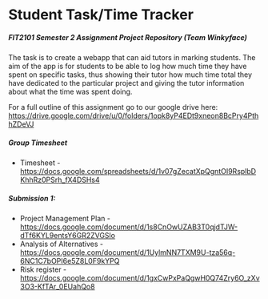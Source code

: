 # Student Task/Time Tracker

##### FIT2101 Semester 2 Assignment Project Repository (Team Winkyface)

The task is to create a webapp that can aid tutors in marking students. The aim
of the app is for students to be able to log how much time they have spent on
specific tasks, thus showing their tutor how much time total they have dedicated
to the particular project and giving the tutor information about what the time
was spent doing.

For a full outline of this assignment go to our google drive here:
https://drive.google.com/drive/u/0/folders/1opk8yP4EDt9xneon8BcPry4PthhZDeVJ

##### Group Timesheet
* Timesheet - https://docs.google.com/spreadsheets/d/1v07gZecatXpQgntOI9RsplbDKhhRz0PSrh_fX4DSHs4

##### Submission 1:
* Project Management Plan - https://docs.google.com/document/d/1s8CnOwUZAB3T0qjdTJW-dTf6KYL9entsY6GR2ZVGSlo
* Analysis of Alternatives - https://docs.google.com/document/d/1UylmNN7TXM9U-tza56q-6NC1C7bOPI6e5Z8L0F9kYPQ
* Risk register - https://docs.google.com/document/d/1gxCwPxPaQgwH0Q74Zry6O_zXv3O3-KfTAr_0EUahQo8
